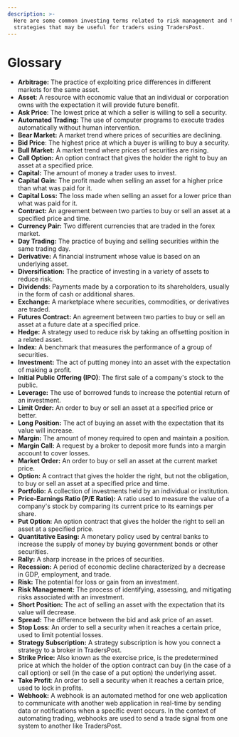 ```yaml
---
description: >-
  Here are some common investing terms related to risk management and trading
  strategies that may be useful for traders using TradersPost.
---
```


# Glossary

* **Arbitrage:** The practice of exploiting price differences in different markets for the same asset.
* **Asset**: A resource with economic value that an individual or corporation owns with the expectation it will provide future benefit.
* **Ask Price**: The lowest price at which a seller is willing to sell a security.
* **Automated Trading:** The use of computer programs to execute trades automatically without human intervention.
* **Bear Market:** A market trend where prices of securities are declining.
* **Bid Price**: The highest price at which a buyer is willing to buy a security.
* **Bull Market:** A market trend where prices of securities are rising.
* **Call Option:** An option contract that gives the holder the right to buy an asset at a specified price.
* **Capital:** The amount of money a trader uses to invest.
* **Capital Gain:** The profit made when selling an asset for a higher price than what was paid for it.
* **Capital Loss:** The loss made when selling an asset for a lower price than what was paid for it.
* **Contract:** An agreement between two parties to buy or sell an asset at a specified price and time.
* **Currency Pair:** Two different currencies that are traded in the forex market.
* **Day Trading:** The practice of buying and selling securities within the same trading day.
* **Derivative:** A financial instrument whose value is based on an underlying asset.
* **Diversification:** The practice of investing in a variety of assets to reduce risk.
* **Dividends**: Payments made by a corporation to its shareholders, usually in the form of cash or additional shares.
* **Exchange:** A marketplace where securities, commodities, or derivatives are traded.
* **Futures Contract:** An agreement between two parties to buy or sell an asset at a future date at a specified price.
* **Hedge:** A strategy used to reduce risk by taking an offsetting position in a related asset.
* **Index:** A benchmark that measures the performance of a group of securities.
* **Investment:** The act of putting money into an asset with the expectation of making a profit.
* **Initial Public Offering (IPO)**: The first sale of a company's stock to the public.
* **Leverage:** The use of borrowed funds to increase the potential return of an investment.
* **Limit Order:** An order to buy or sell an asset at a specified price or better.
* **Long Position:** The act of buying an asset with the expectation that its value will increase.
* **Margin:** The amount of money required to open and maintain a position.
* **Margin Call:** A request by a broker to deposit more funds into a margin account to cover losses.
* **Market Order:** An order to buy or sell an asset at the current market price.
* **Option:** A contract that gives the holder the right, but not the obligation, to buy or sell an asset at a specified price and time.
* **Portfolio:** A collection of investments held by an individual or institution.
* **Price-Earnings Ratio (P/E Ratio):** A ratio used to measure the value of a company's stock by comparing its current price to its earnings per share.
* **Put Option:** An option contract that gives the holder the right to sell an asset at a specified price.
* **Quantitative Easing:** A monetary policy used by central banks to increase the supply of money by buying government bonds or other securities.
* **Rally:** A sharp increase in the prices of securities.
* **Recession:** A period of economic decline characterized by a decrease in GDP, employment, and trade.
* **Risk:** The potential for loss or gain from an investment.
* **Risk Management:** The process of identifying, assessing, and mitigating risks associated with an investment.
* **Short Position:** The act of selling an asset with the expectation that its value will decrease.
* **Spread:** The difference between the bid and ask price of an asset.
* **Stop Loss**: An order to sell a security when it reaches a certain price, used to limit potential losses.
* **Strategy Subscription:** A strategy subscription is how you connect a strategy to a broker in TradersPost.
* **Strike Price:** Also known as the exercise price, is the predetermined price at which the holder of the option contract can buy (in the case of a call option) or sell (in the case of a put option) the underlying asset.
* **Take Profit**: An order to sell a security when it reaches a certain price, used to lock in profits.
* **Webhook:** A webhook is an automated method for one web application to communicate with another web application in real-time by sending data or notifications when a specific event occurs. In the context of automating trading, webhooks are used to send a trade signal from one system to another like TradersPost.

